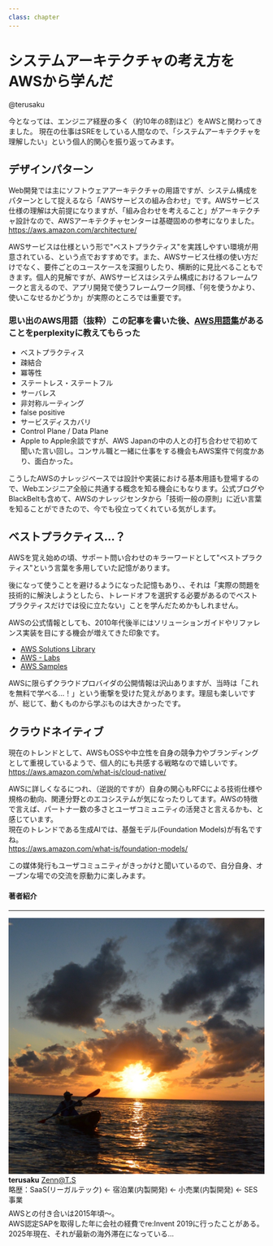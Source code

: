 ```yaml
---
class: chapter
---
```


# システムアーキテクチャの考え方をAWSから学んだ

<div class="flush-right">
@terusaku
</div>

今となっては、エンジニア経歴の多く（約10年の8割ほど）をAWSと関わってきました。
現在の仕事はSREをしている人間なので、「システムアーキテクチャを理解したい」という個人的関心を振り返ってみます。<br/>

## デザインパターン
Web開発では主にソフトウェアアーキテクチャの用語ですが、システム構成をパターンとして捉えるなら「AWSサービスの組み合わせ」です。AWSサービス仕様の理解は大前提になりますが、「組み合わせを考えること」がアーキテクチャ設計なので、AWSアーキテクチャセンターは基礎固めの参考になりました。<br/>
https://aws.amazon.com/architecture/

AWSサービスは仕様という形で"ベストプラクティス"を実践しやすい環境が用意されている、という点でおすすめです。また、AWSサービス仕様の使い方だけでなく、要件ごとのユースケースを深掘りしたり、横断的に見比べることもできます。個人的見解ですが、AWSサービスはシステム構成におけるフレームワークと言えるので、アプリ開発で使うフレームワーク同様、「何を使うかより、使いこなせるかどうか」が実際のところでは重要です。

### 思い出のAWS用語（抜粋）<span class="footnote">この記事を書いた後、[AWS用語集](https://docs.aws.amazon.com/ja_jp/glossary/latest/reference/glos-chap.html)があることをperplexityに教えてもらった</span>
* ベストプラクティス
* 疎結合
* 冪等性
* ステートレス・ステートフル
* サーバレス
* 非対称ルーティング
* false positive
* サービスディスカバリ
* Control Plane / Data Plane
* Apple to Apple<span class="footnote">余談ですが、AWS Japanの中の人との打ち合わせで初めて聞いた言い回し。コンサル職と一緒に仕事をする機会もAWS案件で何度かあり、面白かった。</span>

こうしたAWSのナレッジベースでは設計や実装における基本用語も登場するので、Webエンジニア全般に共通する概念を知る機会にもなります。公式ブログやBlackBeltも含めて、AWSのナレッジセンタから「技術一般の原則」に近い言葉を知ることができたので、今でも役立ってくれている気がします。

## ベストプラクティス...？
AWSを覚え始めの頃、サポート問い合わせのキラーワードとして"ベストプラクティス"という言葉を多用していた記憶があります。

後になって使うことを避けるようになった記憶もあり、、それは「実際の問題を技術的に解決しようとしたら、トレードオフを選択する必要があるのでベストプラクティスだけでは役に立たない」ことを学んだためかもしれません。

AWSの公式情報としても、2010年代後半にはソリューションガイドやリファレンス実装を目にする機会が増えてきた印象です。<br/>
* [AWS Solutions Library](https://aws.amazon.com/solutions/)
* [AWS - Labs](https://github.com/awslabs/)
* [AWS Samples](https://github.com/aws-samples/)

AWSに限らずクラウドプロバイダの公開情報は沢山ありますが、当時は「これを無料で学べる...！」という衝撃を受けた覚えがあります。理屈も楽しいですが、総じて、動くものから学ぶものは大きかったです。


## クラウドネイティブ
現在のトレンドとして、AWSもOSSや中立性を自身の競争力やブランディングとして重視しているようで、個人的にも共感する戦略なので嬉しいです。<br/>
https://aws.amazon.com/what-is/cloud-native/

AWSに詳しくなるにつれ、（逆説的ですが）自身の関心もRFCによる技術仕様や規格の動向、関連分野とのエコシステムが気になったりしてます。AWSの特徴で言えば、パートナー数の多さとユーザコミュニティの活発さと言えるかも、と感じています。<br/>現在のトレンドである生成AIでは、基盤モデル(Foundation Models)が有名ですね。<br/>
https://aws.amazon.com/what-is/foundation-models/

この媒体発行もユーザコミュニティがきっかけと聞いているので、自分自身、オープンな場での交流を原動力に楽しみます。


#### 著者紹介

---

<div class="author-profile">
    <img src="images/terusaku.jpg">
    <div>
        <div>
            <b>terusaku</b>
            <a href="https://zenn.dev/koya6565">Zenn@T.S</a>
        </div>
        <div>
            略歴：SaaS(リーガルテック) <- 宿泊業(内製開発) <- 小売業(内製開発) <- SES事業
        </div>
    </div>
</div>
<p style="margin-top: 0.5em; margin-bottom: 2em;">
AWSとの付き合いは2015年頃〜。<br/>
AWS認定SAPを取得した年に会社の経費でre:Invent 2019に行ったことがある。2025年現在、それが最新の海外滞在になっている...
</p>
